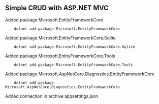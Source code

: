## Simple CRUD with ASP.NET MVC

Added package Microsoft.EntityFrameworkCore

        dotnet add package Microsoft.EntityFrameworkCore

Added package Microsoft.EntityFrameworkCore.Sqlite

        dotnet add package Microsoft.EntityFrameworkCore.Sqlite

Added package Microsoft.EntityFrameworkCore.Tools

        dotnet add package Microsoft.EntityFrameworkCore.Tools

Added package Microsoft.AspNetCore.Diagnostics.EntityFrameworkCore

        dotnet add package Microsoft.AspNetCore.Diagnostics.EntityFrameworkCore

Added connection in archive appsettings.json